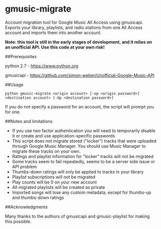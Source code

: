 gmusic-migrate
==============

Account migration tool for Google Music All Access using gmusicapi. Exports your library, playlists, and radio stations from one All Access account and imports them into another account.

**Note: this tool is still in the early stages of development, and it relies on an unofficial API. Use this code at your own risk!**

##Prerequisites

python 2.7 - https://www.python.org

gmusicapi - https://github.com/simon-weber/Unofficial-Google-Music-API

##Usage

`python gmusic-migrate <origin account> [-op <origin password>] <destination account> [-dp <destination password>]`

If you do not specify a password for an account, the script will prompt you for one.

##Notes and limitations

* If you use two factor authentication you will need to temporarily disable it or create and use application-specific passwords
* This script does not migrate stored ("locker") tracks that were uploaded through Google Music Manager. You should use Music Manager to migrate these tracks on your own.
* Ratings and playlist information for "locker" tracks will not be migrated
* Some tracks seem to fail repeatedly, seems to be a server side issue or API problem
* Thumbs-down ratings will only be applied to tracks in your library
* Playlist subscriptions will not be migrated
* Play counts will be 0 on your new account
* All migrated playlists will be created as private
* Imported songs will lose any custom metadata, except for thumbs-up and thumbs-down ratings

##Acknowledgments

Many thanks to the authors of gmusicapi and gmusic-playlist for making this possible.
